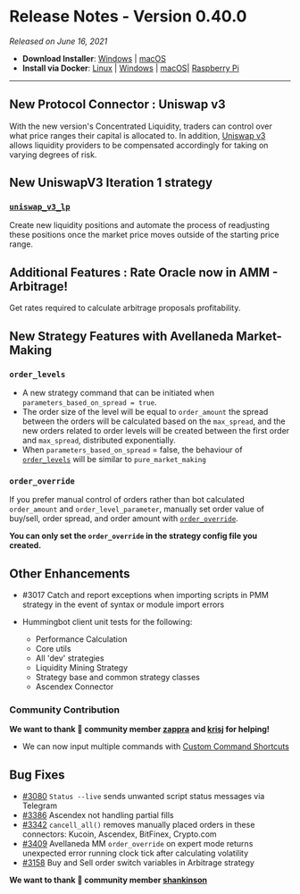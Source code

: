 # Release Notes - Version 0.40.0



_Released on June 16, 2021_

- **Download Installer**: [Windows](https://dist.hummingbot.io/hummingbot_v0.40.0_setup.exe) | [macOS](https://dist.hummingbot.io/hummingbot_v0.40.0.dmg)
- **Install via Docker**: [Linux](/installation/docker/#linuxubuntu) | [Windows](/installation/docker/#windows) | [macOS](/installation/docker/#macos)| [Raspberry Pi](/installation/raspberry-pi/#install-via-docker)

---

## New Protocol Connector : Uniswap v3

With the new version's Concentrated Liquidity, traders can control over what price ranges their capital is allocated to. In addition, [Uniswap v3](https://docs.hummingbot.io/exchanges/uniswap-v3/) allows liquidity providers to be compensated accordingly for taking on varying degrees of risk.

## New UniswapV3 Iteration 1 strategy

### [`uniswap_v3_lp`](https://docs.hummingbot.io/strategies/uniswap-v3-lp/)

Create new liquidity positions and automate the process of readjusting these positions once the market price moves outside of the starting price range.

## Additional Features : Rate Oracle now in AMM - Arbitrage!

Get rates required to calculate arbitrage proposals profitability.

## New Strategy Features with Avellaneda Market-Making

### `order_levels`

- A new strategy command that can be initiated when `parameters_based_on_spread = true`.
- The order size of the level will be equal to `order_amount` the spread between the orders will be calculated based on the `max_spread`, and the new orders related to order levels will be created between the first order and `max_spread`, distributed exponentially.
- When `parameters_based_on_spread` = false, the behaviour of [`order_levels`](/strategies/avellaneda-market-making/#order-levels) will be similar to `pure_market_making`

### `order_override`

If you prefer manual control of orders rather than bot calculated `order_amount` and `order_level_parameter`, manually set order value of buy/sell, order spread, and order amount with [`order_override`](/strategies/avellaneda-market-making/#order_override).

**You can only set the `order_override` in the strategy config file you created.**

## Other Enhancements

- #3017 Catch and report exceptions when importing scripts in PMM strategy in the event of syntax or module import errors

- Hummingbot client unit tests for the following:
  - Performance Calculation
  - Core utils
  - All 'dev' strategies
  - Liquidity Mining Strategy
  - Strategy base and common strategy classes
  - Ascendex Connector

### Community Contribution

**We want to thank 🙏 community member [zappra](https://github.com/zappra) and [krisj](https://github.com/krisj) for helping!**

- We can now input multiple commands with [Custom Command Shortcuts](/operation/config-files/#create-command-shortcuts)

## Bug Fixes

- [#3080](https://github.com/hummingbot/hummingbot/pull/3080) `Status --live` sends unwanted script status messages via Telegram
- [#3386](https://github.com/hummingbot/hummingbot/pull/3386/commits) Ascendex not handling partial fills
- [#3342](https://github.com/hummingbot/hummingbot/pull/3342/commits) `cancell_all()` removes manually placed orders in these connectors: Kucoin, Ascendex, BitFinex, Crypto.com
- [#3409](https://github.com/hummingbot/hummingbot/pull/3409/commits) Avellaneda MM `order_override` on expert mode returns unexpected error running clock tick after calculating volatility
- [#3158](https://github.com/hummingbot/hummingbot/pull/3158/commits) Buy and Sell order switch variables in Arbitrage strategy

**We want to thank 🙏 community member [shankinson](https://github.com/shankinson)**

